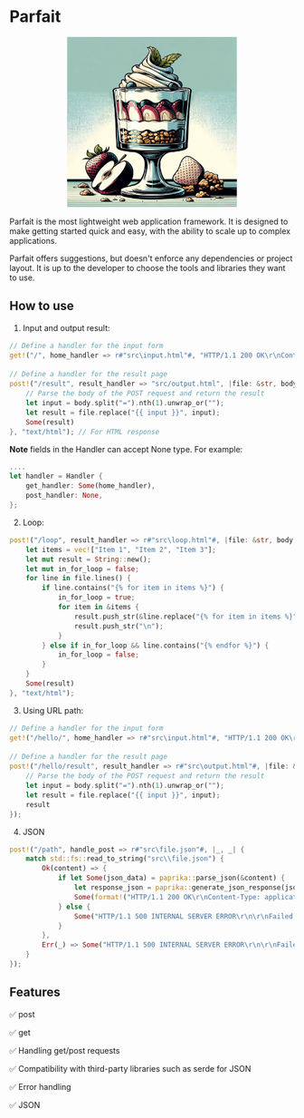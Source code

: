 # Parfait

<p align="center">
    <img src="logo/logo.png" width="300" height="300" />
</p>

Parfait is the most lightweight web application framework. It is designed to make getting started quick and easy, with the ability to scale up to complex applications.

Parfait offers suggestions, but doesn't enforce any dependencies or project layout. It is up to the developer to choose the tools and libraries they want to use.

## How to use

1. Input and output result:

```rust
// Define a handler for the input form
get!("/", home_handler => r#"src\input.html"#, "HTTP/1.1 200 OK\r\nContent-Type: text/html\r\n\r\n");

// Define a handler for the result page
post!("/result", result_handler => "src/output.html", |file: &str, body: &str| {
    // Parse the body of the POST request and return the result
    let input = body.split("=").nth(1).unwrap_or("");
    let result = file.replace("{{ input }}", input);
    Some(result)
}, "text/html"); // For HTML response
```

**Note** fields in the Handler can accept None type. For example:

```rust
....
let handler = Handler {
    get_handler: Some(home_handler),
    post_handler: None,
};
```

2. Loop:

```rust
post!("/loop", result_handler => r#"src\loop.html"#, |file: &str, body: &str| {
    let items = vec!["Item 1", "Item 2", "Item 3"];
    let mut result = String::new();
    let mut in_for_loop = false;
    for line in file.lines() {
        if line.contains("{% for item in items %}") {
            in_for_loop = true;
            for item in &items {
                result.push_str(&line.replace("{% for item in items %}", &format!("{}", item)));
                result.push_str("\n");
            }
        } else if in_for_loop && line.contains("{% endfor %}") {
            in_for_loop = false;
        }
    }
    Some(result)
}, "text/html");
```

3. Using URL path:

```rust
// Define a handler for the input form
get!("/hello/", home_handler => r#"src\input.html"#, "HTTP/1.1 200 OK\r\nContent-Type: text/html\r\n\r\n");

// Define a handler for the result page
post!("/hello/result", result_handler => r#"src\output.html"#, |file: &str, body: &str| {
    // Parse the body of the POST request and return the result
    let input = body.split("=").nth(1).unwrap_or("");
    let result = file.replace("{{ input }}", input);
    result
});
```

4. JSON

```rust
post!("/path", handle_post => r#"src\file.json"#, |_, _| {
    match std::fs::read_to_string("src\\file.json") {
        Ok(content) => {
            if let Some(json_data) = paprika::parse_json(&content) {
                let response_json = paprika::generate_json_response(json_data);
                Some(format!("HTTP/1.1 200 OK\r\nContent-Type: application/json\r\n\r\n{}", response_json))
            } else {
                Some("HTTP/1.1 500 INTERNAL SERVER ERROR\r\n\r\nFailed to parse JSON".to_owned())
            }
        },
        Err(_) => Some("HTTP/1.1 500 INTERNAL SERVER ERROR\r\n\r\nFailed to read file".to_owned()),
    }
});
```

## Features

✅ post

✅ get

✅ Handling get/post requests

✅ Compatibility with third-party libraries such as serde for JSON

✅ Error handling

✅ JSON
